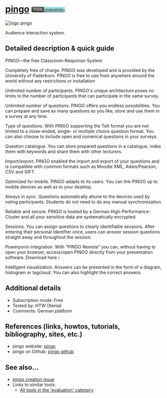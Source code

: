 # [pingo](https://trypingo.com/)  [<img src="images/evaluation.png" align="bottom">](https://github.com/e-CLOSE/Toolbox/issues?q=label%3A01_TOOL+label%3Aevaluation)
![logo pingo](https://user-images.githubusercontent.com/96419022/157409199-85cfdf62-75c8-4203-8957-2bb786f5fed4.png)

Audience interaction system.


## Detailed description & quick guide

PINGO—the free Classroom-Response-System

Completely free of charge.
PINGO was developed and is provided by the University of Paderborn. PINGO is free to use from anywhere around the world without any restrictions or installation

Unlimited number of participants.
PINGO's unique architecture poses no limits to the number of participants that can participate in the same survey.

Unlimited number of questions.
PINGO offers you endless possibilities. You can prepare and save as many questions as you like, store and use them in a survey at any time.

Type of questions.
With PINGO supporting the TeX format you are not limited to a close-ended, single- or multiple choice question format. You can also choose to include open and numerical questions in your surveys.

 
Question catalogue.
You can store prepared questions in a catalogue, index them with keywords and share them with other lecturers.

 
Import/export.
PINGO enabled the import and export of your questions and is compatible with common formats such as Moodle XML, Aiken/Pearson, CSV and GIFT.

Optimized for mobile.
PINGO adapts to its users. You can link PINGO up to mobile devices as well as to your desktop.

 
Always in sync.
Questions automatically attune to the devices used by voting participants. Students do not need to do any manual synchronization.

 
Reliable and secure.
PINGO is hosted by a German High-Performance-Cluster and all your sensitive data are systematically encrypted.

Sessions.
You can assign questions to clearly identifiable sessions. After entering their personal identifier once, users can answer session questions straight away and throughout the session.

 
Powerpoint-integration.
With “PINGO Remote” you can, without having to open your browser, access/open PINGO directly from your presentation software. Download here ›

 
Intelligent visualization.
Answers can be presented in the form of a diagram, histogram or tagcloud. You can also highlight the correct answers.


## Additional details

- Subscription mode: Free
- Tested by: HTW (Xenia)
- Comments: German platform


## References (links, howtos, tutorials, bibliography, sites, etc.)

- pingo website: [pingo](https://trypingo.com/)
- pingo on Github: [pingo github](https://github.com/PingoUPB)


## See also...

- [pingo creation issue](https://github.com/e-CLOSE/Toolbox/issues/83)
- Links to similar tools:
  - [All tools in the 'evaluation' category](https://github.com/e-CLOSE/Toolbox/issues?q=label%3A01_TOOL+label%3Aevaluation)
